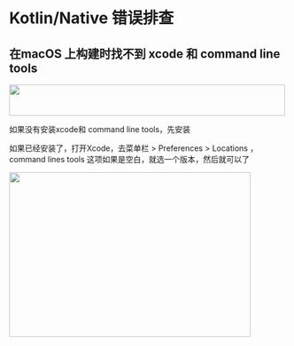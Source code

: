 # Kotlin/Native 错误排查
<p id="qXbtwSPN9MUX3zuD7g7j9T">

## 在macOS 上构建时找不到 xcode 和 command line tools

</p>

<p id="3ftPso6eyA79GWNGZrpi3H">

<img src="https://secure2.wostatic.cn/static/iovfN1VEcopAyNwC2Kfhf6/2g9tas1wr9.png?auth_key=1723970757-feawytJxAGrZhHYMYwou5A-0-898d998fccb6d9e8ea26c7df84da9e9c&download=2g9tas1wr9.png" width="498.000000" height="56.000000">

</p>

<p id="bQtTLuaUFtNSLk9RXoREd3">

如果没有安装xcode和 command line tools，先安装

</p>

<p id="se5EhcarxJ25vqnZKVigJT">

如果已经安装了，打开Xcode，去菜单栏 > Preferences > Locations ，command lines tools 这项如果是空白，就选一个版本，然后就可以了

</p>

<p id="e819z8hyymVH3JC6rpioJ9">

<img src="https://secure2.wostatic.cn/static/kP4FrBroRj7y5JEWYgTNqf/eb0syt0d4g.png?auth_key=1723970757-gT8ZoArE3T7ji6QVyYStXH-0-e33618b5c5bdceb1ab53752e1e910796&download=eb0syt0d4g.png" width="435.500000" height="296.500000">

</p>

<p id="bhnssoR42ZmvioLwCZRaFE">



</p>
